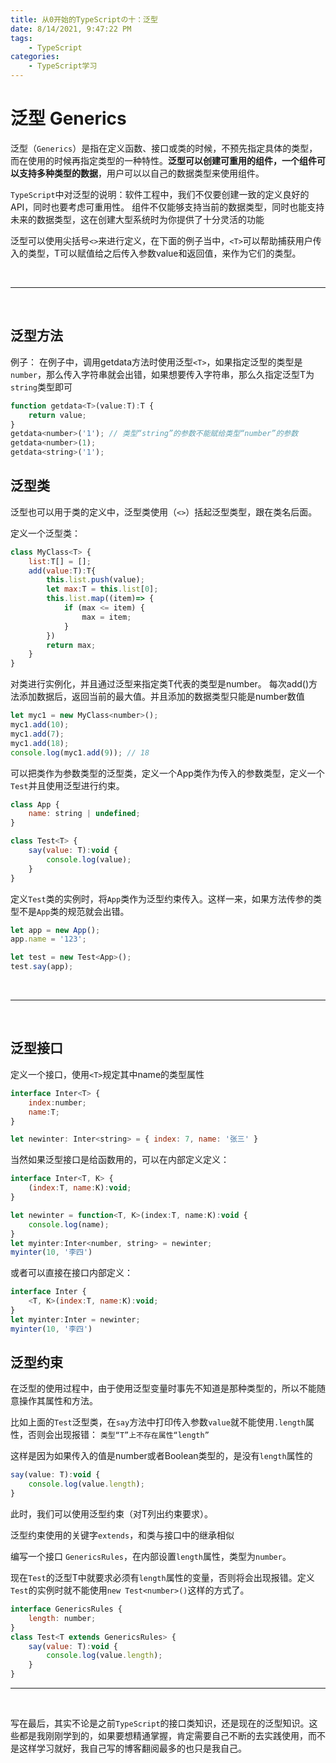 ```yaml
---
title: 从0开始的TypeScriptの十：泛型
date: 8/14/2021, 9:47:22 PM
tags: 
    - TypeScript 
categories: 
    - TypeScript学习
---
```


# 泛型 Generics

泛型（`Generics`）是指在定义函数、接口或类的时候，不预先指定具体的类型，而在使用的时候再指定类型的一种特性。**泛型可以创建可重用的组件，一个组件可以支持多种类型的数据**，用户可以以自己的数据类型来使用组件。

`TypeScript`中对泛型的说明：软件工程中，我们不仅要创建一致的定义良好的API，同时也要考虑可重用性。 组件不仅能够支持当前的数据类型，同时也能支持未来的数据类型，这在创建大型系统时为你提供了十分灵活的功能



泛型可以使用尖括号`<>`来进行定义，在下面的例子当中，`<T>`可以帮助捕获用户传入的类型，T可以赋值给之后传入参数value和返回值，来作为它们的类型。

<br>

***
<br>

## 泛型方法
例子： 在例子中，调用getdata方法时使用泛型`<T>`，如果指定泛型的类型是`number`，那么传入字符串就会出错，如果想要传入字符串，那么久指定泛型T为`string`类型即可
``` javascript
function getdata<T>(value:T):T {
    return value;
}
getdata<number>('1'); // 类型“string”的参数不能赋给类型“number”的参数
getdata<number>(1);
getdata<string>('1');
```

## 泛型类

泛型也可以用于类的定义中，泛型类使用（`<>`）括起泛型类型，跟在类名后面。

定义一个泛型类：
```javascript
class MyClass<T> {
    list:T[] = [];
    add(value:T):T{
        this.list.push(value);
        let max:T = this.list[0];
        this.list.map((item)=> {
            if (max <= item) {
                max = item;
            }
        })
        return max;
    }
}
```
对类进行实例化，并且通过泛型来指定类T代表的类型是number。 每次add()方法添加数据后，返回当前的最大值。并且添加的数据类型只能是number数值
```javascript
let myc1 = new MyClass<number>();
myc1.add(10);
myc1.add(7);
myc1.add(18);
console.log(myc1.add(9)); // 18
```

可以把类作为参数类型的泛型类，定义一个App类作为传入的参数类型，定义一个`Test`并且使用泛型进行约束。
```javascript
class App {
    name: string | undefined;
}

class Test<T> {
    say(value: T):void {
        console.log(value);
    }
}
```
定义`Test`类的实例时，将`App`类作为泛型约束传入。这样一来，如果方法传参的类型不是`App`类的规范就会出错。
```javascript
let app = new App();
app.name = '123';

let test = new Test<App>();
test.say(app);
```

<br>

***
<br>

## 泛型接口

定义一个接口，使用`<T>`规定其中name的类型属性
```javascript
interface Inter<T> {
    index:number;
    name:T;
}

let newinter: Inter<string> = { index: 7, name: '张三' } 
```

当然如果泛型接口是给函数用的，可以在内部定义定义：
```javascript
interface Inter<T, K> {
    (index:T, name:K):void;
}

let newinter = function<T, K>(index:T, name:K):void {
    console.log(name);
}
let myinter:Inter<number, string> = newinter;
myinter(10, '李四')
```

或者可以直接在接口内部定义：
```javascript
interface Inter {
    <T, K>(index:T, name:K):void;
}
let myinter:Inter = newinter;
myinter(10, '李四')
```
 

## 泛型约束

在泛型的使用过程中，由于使用泛型变量时事先不知道是那种类型的，所以不能随意操作其属性和方法。

比如上面的`Test`泛型类，在`say`方法中打印传入参数`value`就不能使用`.length`属性，否则会出现报错： `类型“T”上不存在属性“length”`

这样是因为如果传入的值是number或者Boolean类型的，是没有`length`属性的
```javascript
say(value: T):void {
    console.log(value.length);
}
```

此时，我们可以使用泛型约束（对T列出约束要求）。

泛型约束使用的关键字`extends`，和类与接口中的继承相似

编写一个接口 `GenericsRules`，在内部设置`length`属性，类型为`number`。

现在`Test`的泛型T中就要求必须有`length`属性的变量，否则将会出现报错。定义`Test`的实例时就不能使用`new Test<number>()`这样的方式了。
```javascript
interface GenericsRules {
    length: number;
}
class Test<T extends GenericsRules> {
    say(value: T):void {
        console.log(value.length);
    }
}
```

***
<br>

写在最后，其实不论是之前`TypeScript`的接口类知识，还是现在的泛型知识。这些都是我刚刚学到的，如果要想精通掌握，肯定需要自己不断的去实践使用，而不是这样学习就好，我自己写的博客翻阅最多的也只是我自己。